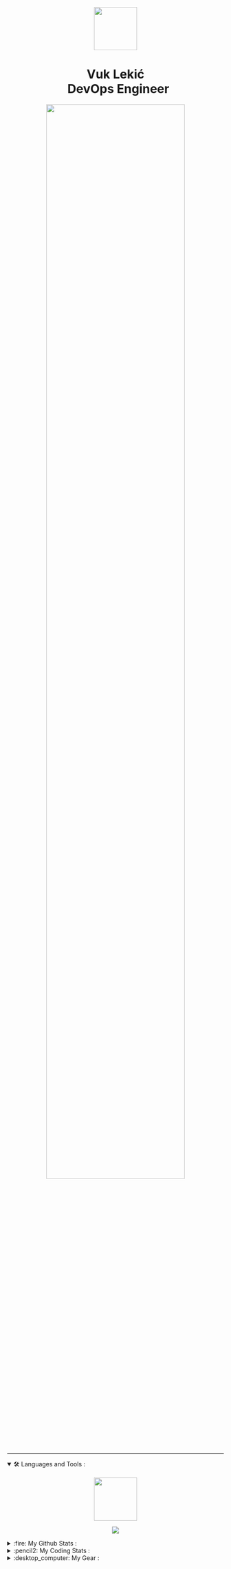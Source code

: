 <div id="header" align="center">
  <img src="https://media.giphy.com/media/jdPMeyv9rn0hZHh8n9/giphy.gif" width="100"/>
</div>
<h1 align="center">
  Vuk Lekić<br>  DevOps Engineer
</h1>

<div align="center">
  <img src="https://c.tenor.com/qJ5evVs-_uUAAAAC/coding.gif" width="80%"/>
</div>

---

<details open="">
  <summary>🛠️ Languages and Tools :</summary>
  <br>
  
  <div id="header" align="center">
    <img src="https://media.giphy.com/media/UoLt6Tm8wlSnWGfSFs/giphy.gif" width="100"/>
  </div>
  
  <p align="center">
    <a href="https://skillicons.dev">
      <img src="https://skillicons.dev/icons?i=linux,azure,aws,heroku,docker,kubernetes,nginx,git,ansible,bash,powershell,py,js,mysql,mongodb,postgres&perline=8" />
    </a>
  </p>
</details>

<details>
  <summary>:fire: My Github Stats :</summary>
  <br>
    
  <div id="header" align="center">
    <img src="https://media.giphy.com/media/XxmK7dzlBRAYbMsRe8/giphy.gif" width="100"/>
  </div>
  
  <div align="center">
    
[![GitHub Streak](http://github-readme-streak-stats.herokuapp.com?user=vukilis&theme=ayu-mirage&hide_border=true&date_format=j%20M%5B%20Y%5D&ring=DD601D&currStreakNum=C11BDD&stroke=864A8272&sideNums=C11BDD&currStreakLabel=DDB617&sideLabels=DDB617&fire=DDB617&dates=17CFDD&background=FFE9E900)](https://git.io/streak-stats)</br>
[![Top Langs](https://github-readme-stats.vercel.app/api/top-langs/?username=vukilis&layout=compact&hide_border=true&bg_color=FFE9E900&title_color=C11BDD)](https://github.com/anuraghazra/github-readme-stats)

  </div>

</details>

<details>
  <summary>:pencil2: My Coding Stats :</summary>
  <br>
  
  <p align="center">
    <a href="https://wakatime.com/@vukilis">
      <img align="center" width="400" height="300" src="https://wakatime.com/share/@vukilis/bee2e876-5ff9-4a6f-bb2d-7574c684b798.svg" />
    </a>
    <a href="https://wakatime.com/@vukilis">
      <img align="center" width="400" height="300" src="https://wakatime.com/share/@vukilis/2eed8ebc-554c-4b3a-a2c6-9416b3486827.svg" />
    </a>
  </p>

  <p align="center">
    <a href="https://wakatime.com/@vukilis">
      <img align="center" width="400" height="300" src="https://wakatime.com/share/@vukilis/cb09298b-c060-4540-961d-9a5b5c325302.svg" />
    </a>
    <a href="https://wakatime.com/@vukilis">
      <img align="center" width="400" height="300" src="https://wakatime.com/share/@vukilis/5baad70a-cf49-4b82-94c0-9a7b8e82a039.svg" />
    </a>
  </p>

</details>

<details>
  <summary>:desktop_computer: My Gear :</summary>
  <br>
  
  <p align="left">
    <b>CPU & Cooler:</b> <i>Intel i7 13700k & Arctic LF II 280 A-RGB</i><br>
    <b>Motherboard:</b> <i>Z690 Tomahawk WiFi DDR5</i><br>
    <b>RAM:</b> <i>DDR5 2x16GB 6000MT/s Kingston Fury Renegade</i><br>
    <b>GPU:</b> <i>ZOTAC GeForce® GTX 1060 3GB AMP! Edition</i><br>
    <b>Case:</b> <i>Lian LI Air Mini</i><br>
    <b>PSU:</b> <i>FSP HYDRO G PRO 1000W</i><br>
    <b>Mice & Keyboard:</b> <i>HyperX Pulsefire Haste & Redragon Kala K557</i><br>
  </p>
      
</details>
